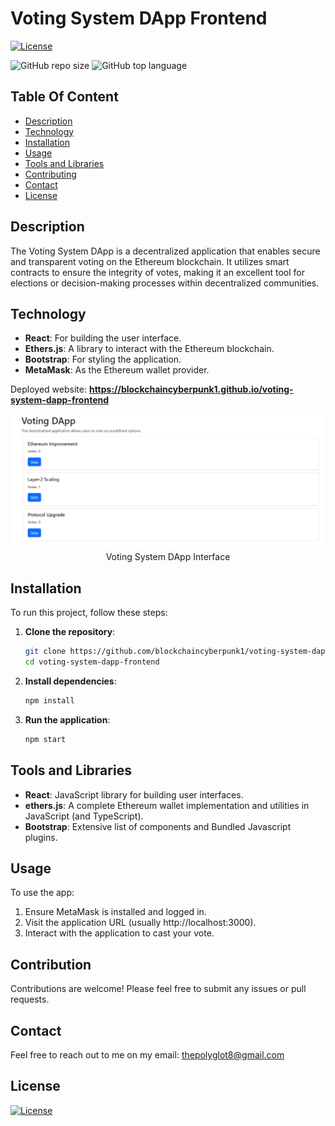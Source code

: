 # Voting System DApp Frontend

[![License](https://img.shields.io/static/v1?label=License&message=MIT&color=blue&?style=plastic&logo=appveyor)](https://opensource.org/licenses/MIT)

![GitHub repo size](https://img.shields.io/github/repo-size/yourUsername/voting-system-dapp)
![GitHub top language](https://img.shields.io/github/languages/top/yourUsername/voting-system-dapp)



## Table Of Content

- [Description](#description)
- [Technology](#technology)
- [Installation](#installation)
- [Usage](#usage)
- [Tools and Libraries](#tools-and-libraries)
- [Contributing](#contributing)
- [Contact](#contact)
- [License](#license)


## Description

The Voting System DApp is a decentralized application that enables secure and transparent voting on the Ethereum blockchain. It utilizes smart contracts to ensure the integrity of votes, making it an excellent tool for elections or decision-making processes within decentralized communities.

## Technology

- **React**: For building the user interface.
- **Ethers.js**: A library to interact with the Ethereum blockchain.
- **Bootstrap**: For styling the application.
- **MetaMask**: As the Ethereum wallet provider.


<p>Deployed website: <strong><a href="https://blockchaincyberpunk1.github.io/voting-system-dapp-frontend">https://blockchaincyberpunk1.github.io/voting-system-dapp-frontend</a></strong>

<p align="center">
  <img alt="Voting System DApp Screenshot" [Screenshot] src="./public/screenshot.png"><br>
Voting System DApp Interface
</p>


## Installation

To run this project, follow these steps:

1. **Clone the repository**:
   ```bash
   git clone https://github.com/blockchaincyberpunk1/voting-system-dapp-frontend.git
   cd voting-system-dapp-frontend
   ```
2. **Install dependencies**:
   ```bash
   npm install
   ```
3. **Run the application**:
    ```bash
    npm start
    ```


## Tools and Libraries

- **React**: JavaScript library for building user interfaces.
- **ethers.js**: A complete Ethereum wallet implementation and utilities in JavaScript (and TypeScript).
- **Bootstrap**: Extensive list of components and Bundled Javascript plugins.


## Usage
 
To use the app:

1. Ensure MetaMask is installed and logged in.
2. Visit the application URL (usually http://localhost:3000).
3. Interact with the application to cast your vote.


## Contribution
 
Contributions are welcome! Please feel free to submit any issues or pull requests.


## Contact

Feel free to reach out to me on my email:
thepolyglot8@gmail.com


## License

[![License](https://img.shields.io/static/v1?label=Licence&message=MIT&color=blue)](https://opensource.org/license/MIT)



